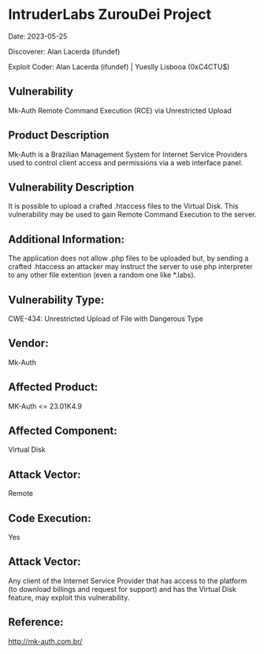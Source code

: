 # IntruderLabs ZurouDei Project
Date: 2023-05-25

Discoverer: Alan Lacerda (ifundef)

Exploit Coder: Alan Lacerda (ifundef) | Yueslly Lisbooa (0xC4CTU$)

## Vulnerability
Mk-Auth Remote Command Execution (RCE) via Unrestricted Upload

## Product Description
Mk-Auth is a Brazilian Management System for Internet Service Providers used to control client access and permissions via a web interface panel.

## Vulnerability Description
It is possible to upload a crafted .htaccess files to the Virtual Disk. This vulnerability may be used to gain Remote Command Execution to the server.

## Additional Information:
The application does not allow .php files to be uploaded but, by sending a crafted .htaccess an attacker may instruct the server to use php interpreter to any other file extention (even a random one like *.labs).

## Vulnerability Type:
CWE-434: Unrestricted Upload of File with Dangerous Type

## Vendor:
Mk-Auth

## Affected Product:
MK-Auth <= 23.01K4.9

## Affected Component:
Virtual Disk

## Attack Vector:
Remote

## Code Execution:
Yes

## Attack Vector:
Any client of the Internet Service Provider that has access to the platform (to download billings and request for support) and has the Virtual Disk feature, may exploit this vulnerability.

## Reference:
http://mk-auth.com.br/

